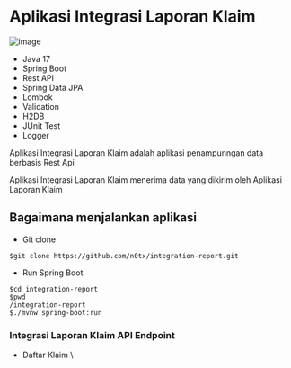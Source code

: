 # Aplikasi Integrasi Laporan Klaim

![image](https://github.com/user-attachments/assets/a24718fc-82e4-4f5d-8984-0b872e388423)

- Java 17
- Spring Boot
- Rest API
- Spring Data JPA
- Lombok
- Validation
- H2DB
- JUnit Test
- Logger

Aplikasi Integrasi Laporan Klaim adalah aplikasi penampunngan data berbasis Rest Api

Aplikasi Integrasi Laporan Klaim menerima data yang dikirim oleh Aplikasi Laporan Klaim

## Bagaimana menjalankan aplikasi
- Git clone
```
$git clone https://github.com/n0tx/integration-report.git
```
- Run Spring Boot
```
$cd integration-report
$pwd
/integration-report
$./mvnw spring-boot:run
```
### Integrasi Laporan Klaim API Endpoint

- Daftar Klaim \
